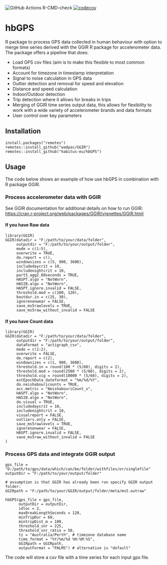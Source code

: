 ![GitHub Actions R-CMD-check](https://github.com/habitus-eu/hbGPS/workflows/R-CMD-check/badge.svg)
[![codecov](https://codecov.io/gh/habitus-eu/hbGPS/branch/main/graph/badge.svg)](https://app.codecov.io/gh/habitus-eu/hbGPS)

# hbGPS

R package to process GPS data collected in human behaviour with option to merge 
time series derived with the GGIR R package for accelerometer data. The package 
offers a pipeline that does:
- Load GPS csv files (aim is to make this flexible to most common formats)
- Account for timezone in timestamp interpretation
- Signal to noise calculation in GPS data
- Outlier detection and removal for speed and elevation
- Distance and speed calculation
- Indoor/Outdoor detection
- Trip detection where it allows for breaks in trips
- Merging of GGIR time series output data, this allows for flexibility to work
with a wide variety of accelerometer brands and data formats
- User control over key parameters


## Installation

```
install.packages("remotes")
remotes::install_github("wadpac/GGIR")
remotes::install_github("habitus-eu/hbGPS")
```

## Usage

The code below shows an example of how use hbGPS in combination with R package GGIR.


### Process accelerometer data with GGIR

See GGIR documentation for additional details on how to run GGIR:
https://cran.r-project.org/web/packages/GGIR/vignettes/GGIR.html


#### If you have Raw data


```
library(GGIR)
GGIR(datadir = "F:/path/to/your/data/folder",
     outputdir = "F:/path/to/your/output/folder",
     mode = c(1:5),
     overwrite = TRUE,
     do.report = c(),
     windowsizes = c(5, 900, 3600),
     includedaycrit = 10,
     includenightcrit = 10,
     part5_agg2_60seconds = TRUE,
     HASPT.algo = "NotWorn",
     HASIB.algo = "NotWorn",
     HASPT.ignore.invalid = FALSE,
     threshold.mod = c(100, 120),
     boutdur.in = c(25, 30),
     ignorenonwear = FALSE,
     save_ms5rawlevels = TRUE,
     save_ms5raw_without_invalid = FALSE
```

#### If you have Count data

```
library(GGIR)
GGIR(datadir = "F:/path/to/your/data/folder",
     outputdir = "F:/path/to/your/output/folder",
     dataFormat = "actigraph_csv",
     mode = c(1:2),
     overwrite = FALSE,
     do.report = c(2),
     windowsizes = c(1, 900, 3600),
     threshold.in = round(100 * (5/60), digits = 2),
     threshold.mod = round(2500 * (5/60), digits = 2),
     threshold.vig = round(10000 * (5/60), digits = 2),
     extEpochData_dateformat = "%m/%d/%Y",
     do.neishabouricounts = TRUE,
     acc.metric = "NeishabouriCount_x",
     HASPT.algo = "NotWorn",
     HASIB.algo = "NotWorn",
     do.visual = TRUE,
     includedaycrit = 10,
     includenightcrit = 10,
     visualreport = FALSE,
     outliers.only = FALSE,
     save_ms5rawlevels = TRUE,
     ignorenonwear = FALSE,
     HASPT.ignore.invalid = FALSE,
     save_ms5raw_without_invalid = FALSE
)
```


### Process GPS data and integrate GGIR output


```
gps_file = "D:/path/to/gps/data/which/can/be/folder/withfiles/or/singlefile"
outputDir = "F:/path/to/your/output/folder"

# assumption is that GGIR has already been run specify GGIR output folder:
GGIRpath = "F:/path/to/your/GGIR/output/folder/meta/ms5.outraw"

hbGPS(gps_file = gps_file,
      outputDir = outputDir,
      idloc = 2,
      maxBreakLengthSeconds = 120,
      minTripDur = 60,
      mintripDist_m = 100,
      threshold_snr = 225,
      threshold_snr_ratio = 50,
      tz = "Australia/Perth", # timezone database name
      time_format = "%Y/%m/%d %H:%M:%S",
      GGIRpath = GGIRpath,
      outputFormat = "PALMS") # alternative is "default"
```
The code will store a csv file with a time series for each input gps file.